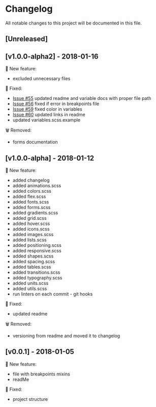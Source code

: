 # Changelog
All notable changes to this project will be documented in this file.

## [Unreleased]

## [v1.0.0-alpha2] - 2018-01-16
:rocket: New feature:
- excluded unnecessary files

:bug: Fixed:
- [Issue #55](https://github.com/7ninjas/scss-mixins/issues/55) updated readme and variable docs with proper file path
- [Issue #56](https://github.com/7ninjas/scss-mixins/issues/56) fixed if error in breakpoints file
- [Issue #59](https://github.com/7ninjas/scss-mixins/issues/59) fixed color in variables
- [Issue #60](https://github.com/7ninjas/scss-mixins/issues/60) updated links in readme
- updated variables.scss.example

:wastebasket: Removed:
- forms documentation

## [v1.0.0-alpha] - 2018-01-12
:rocket: New feature:
- added changelog
- added animations.scss
- added colors.scss
- added flex.scss
- added fonts.scss
- added forms.scss
- added gradients.scss
- added grid.scss
- added hover.scss
- added icons.scss
- added images.scss
- added lists.scss
- added positioning.scss
- added responsive.scss
- added shapes.scss
- added spacing.scss
- added tables.scss
- added transitions.scss
- added typography.scss
- added units.scss
- added utils.scss
- run linters on each commit - git hooks
 
:bug: Fixed:
- updated readme

:wastebasket: Removed:
- versioning from readme and moved it to changelog

## [v0.0.1] - 2018-01-05
:rocket: New feature:

- file with breakpoints mixins
- readMe

:bug: Fixed:

- project structure